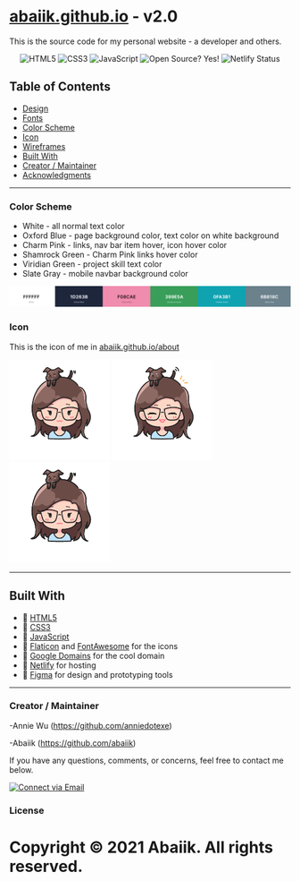 # [abaiik.github.io](https://abaiik.github.io) - v2.0

This is the source code for my personal website - a developer and others.

<p align="center">
    <img alt="HTML5" src="https://img.shields.io/badge/-HTML5-E44D26?style=flat&logo=html5&logoColor=white"/>
    <img alt="CSS3" src="https://img.shields.io/badge/-CSS3-2965f1?style=flat&logo=css3&logoColor=white"/>
    <img alt="JavaScript" src="https://img.shields.io/badge/-JavaScript-F0DB4F?style=flat&logo=javascript&logoColor=white"/>
    <img alt="Open Source? Yes!" src="https://badgen.net/badge/Open%20Source%20%3F/Yes%21/blue?icon=github"/>
    <img alt="Netlify Status" src="https://api.netlify.com/api/v1/badges/a97a8c74-04cc-4b59-b7b9-71d2800ca95f/deploy-status"/>

## Table of Contents

- [Design](#design)
- [Fonts](#fonts)
- [Color Scheme](#color-scheme)
- [Icon](#icon)
- [Wireframes](#wireframes)
- [Built With](#built-with)
- [Creator / Maintainer](#creator-maintainer)
- [Acknowledgments](#acknowledgments)

---
    
### Color Scheme

- White - all normal text color
- Oxford Blue - page background color, text color on white background
- Charm Pink - links, nav bar item hover, icon hover color
- Shamrock Green - Charm Pink links hover color
- Viridian Green - project skill text color
- Slate Gray - mobile navbar background color

<a href="https://coolors.co/ffffff-1d263b-f08cae-399e5a-0fa3b1-6b818c"><img alt="Color Palette Screenshot" src="./img/readme/palette.png"></a>

### Icon

This is the icon of me in [abaiik.github.io/about](https://abaiik.github.io/about)

<img alt="Me Icon" src="./img/me-icon.png" width="180px">
<img alt="Me Icon Smiling" src="./img/me-icon-smiling.png" width="180px">
<img alt="Me Icon Gif" src="./img/me-icon.gif" width="180px">

---

## Built With

- 💙 [HTML5](https://www.w3schools.com/html/)
- 💜 [CSS3](https://www.w3schools.com/css/)
- 💙 [JavaScript](https://www.w3schools.com/js/DEFAULT.asp)
- 💜 [Flaticon](https://www.flaticon.com/) and [FontAwesome](https://fontawesome.com/v5.15/icons?d=gallery&p=1) for the icons
- 💙 [Google Domains](https://domains.google/) for the cool domain
- 💜 [Netlify](https://www.netlify.com/) for hosting
- 💙 [Figma](https://www.figma.com/) for design and prototyping tools

---

### Creator / Maintainer

-Annie Wu (https://github.com/anniedotexe)
    
-Abaiik (https://github.com/abaiik)

If you have any questions, comments, or concerns, feel free to contact me below.

<p align="left">
  <a href="mailto:nurifvan07@gmail.com"> 
    <img alt="Connect via Email" src="https://img.shields.io/badge/Gmail-c14438?style=flat&logo=Gmail&logoColor=white" />
  </a>
</p>


### License

Copyright &copy; 2021 Abaiik. All rights reserved.
=======
